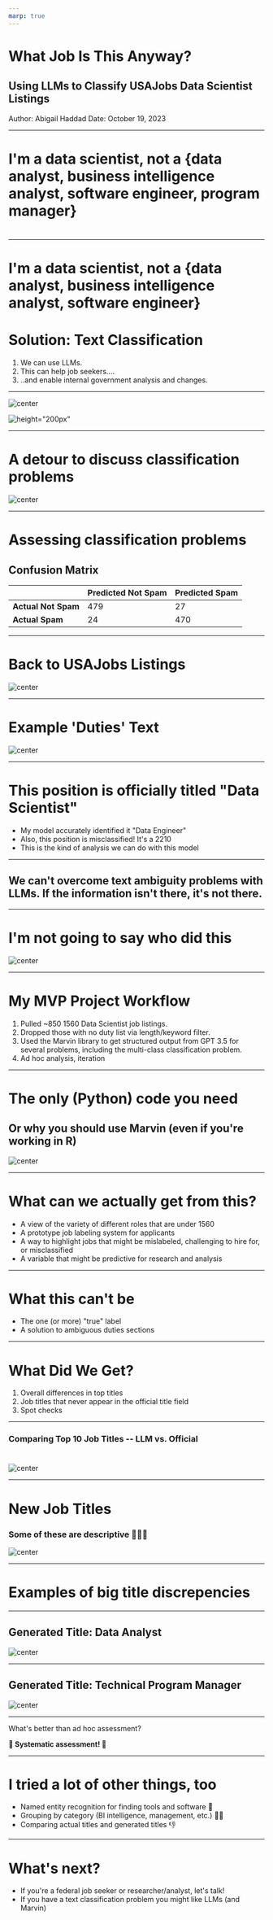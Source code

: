 ```yaml
---
marp: true
---
```


# What Job Is This Anyway?

## Using LLMs to Classify USAJobs Data Scientist Listings

Author: Abigail Haddad Date: October 19, 2023

------------------------------------------------------------------------

# I'm a data scientist, not a {data analyst, business intelligence analyst, software engineer, program manager}

# 

# 

------------------------------------------------------------------------

# I'm a data scientist, not a {data analyst, business intelligence analyst, software engineer}

# Solution: Text Classification

1.  We can use LLMs.
2.  This can help job seekers....
3.  ..and enable internal government analysis and changes.

------------------------------------------------------------------------

![center](images/ChatGPT_logo.png)

![height="200px"](images/chatgpt_show_me.jpg)

------------------------------------------------------------------------

# A detour to discuss classification problems

![center](images/ham_and_spam.jpg)

------------------------------------------------------------------------

# Assessing classification problems

## Confusion Matrix

|                     | **Predicted Not Spam** | **Predicted Spam** |
|---------------------|------------------------|--------------------|
| **Actual Not Spam** | 479                    | 27                 |
| **Actual Spam**     | 24                     | 470                |

------------------------------------------------------------------------


# Back to USAJobs Listings

![center](images/usajobs_listing.jpg)

------------------------------------------------------------------------

# Example 'Duties' Text

![center](images/data_engineer_duties.jpg)

------------------------------------------------------------------------

# This position is officially titled "Data Scientist"

* My model accurately identified it "Data Engineer"
* Also, this position is misclassified! It's a 2210
* This is the kind of analysis we can do with this model

------------------------------------------------------------------------

## **We can't overcome text ambiguity problems with LLMs. If the information isn't there, it's not there.**


------------------------------------------------------------------------

# I'm not going to say who did this

![center](images/cool_story_bro.jpg)



------------------------------------------------------------------------

# My MVP Project Workflow

1.  Pulled ~850 1560 Data Scientist job listings.
2.  Dropped those with no duty list via length/keyword filter.
3.  Used the Marvin library to get structured output from GPT 3.5 for several problems, including the multi-class classification problem.
4. Ad hoc analysis, iteration

------------------------------------------------------------------------


# The only (Python) code you need

## Or why you should use Marvin (even if you're working in R)

![center](images/only_code_you_need.jpg)


------------------------------------------------------------------------

# What can we actually get from this?

-   A view of the variety of different roles that are under 1560
-   A prototype job labeling system for applicants
-   A way to highlight jobs that might be mislabeled, challenging to hire for, or misclassified
-   A variable that might be predictive for research and analysis

------------------------------------------------------------------------

# What this can't be

-   The one (or more) "true" label
-   A solution to ambiguous duties sections

------------------------------------------------------------------------

# What Did We Get? 

1. Overall differences in top titles
2. Job titles that never appear in the official title field
3. Spot checks

------------------------------------------------------------------------

### Comparing Top 10 Job Titles -- LLM vs. Official
#

![center](images/top_n_titles.png)

------------------------------------------------------------------------

###
# New Job Titles

### Some of these are descriptive 🌟🌟🌟

![center](images/wordcloud.png)

------------------------------------------------------------------------


# Examples of big title discrepencies

---

## Generated Title: Data Analyst

![center](images/data_analyst.jpg)

---

## Generated Title: Technical Program Manager

![center](images/tpm.jpg)


----

What's better than ad hoc assessment?

**🎉 Systematic assessment! 🎉**

------------------------------------------------------------------------


# I tried a lot of other things, too

* Named entity recognition for finding tools and software 🚀 
* Grouping by category (BI intelligence, management, etc.) 🤷‍♂️
* Comparing actual titles and generated titles 👎 

------------------------------------------------------------------------


# What's next?

-   If you're a federal job seeker or researcher/analyst, let's talk!
-   If you have a text classification problem you might like LLMs (and Marvin)
